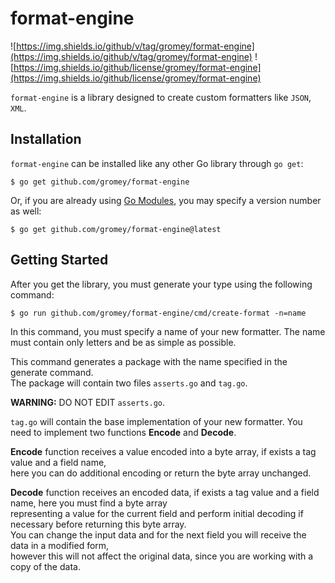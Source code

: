 # format-engine

![https://img.shields.io/github/v/tag/gromey/format-engine](https://img.shields.io/github/v/tag/gromey/format-engine)
![https://img.shields.io/github/license/gromey/format-engine](https://img.shields.io/github/license/gromey/format-engine)

`format-engine` is a library designed to create custom formatters like `JSON`, `XML`.

## Installation

`format-engine` can be installed like any other Go library through `go get`:

```console
$ go get github.com/gromey/format-engine
```

Or, if you are already using
[Go Modules](https://github.com/golang/go/wiki/Modules), you may specify a version number as well:

```console
$ go get github.com/gromey/format-engine@latest
```

## Getting Started

After you get the library, you must generate your type using the following command:

```console
$ go run github.com/gromey/format-engine/cmd/create-format -n=name
```

In this command, you must specify a name of your new formatter. The name must contain only letters and be as simple as possible.

This command generates a package with the name specified in the generate command.   
The package will contain two files `asserts.go` and `tag.go`.

**WARNING:** DO NOT EDIT `asserts.go`.

`tag.go` will contain the base implementation of your new formatter. You need to implement two functions **Encode** and **Decode**.

**Encode** function receives a value encoded into a byte array, if exists a tag value and a field name,    
here you can do additional encoding or return the byte array unchanged.

**Decode** function receives an encoded data, if exists a tag value and a field name, here you must find a byte array   
representing a value for the current field and perform initial decoding if necessary before returning this byte array.  
You can change the input data and for the next field you will receive the data in a modified form,    
however this will not affect the original data, since you are working with a copy of the data.
